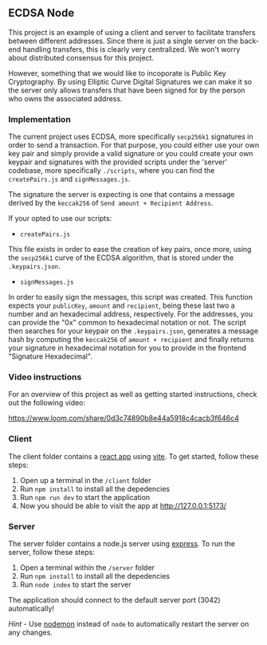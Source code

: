 ## ECDSA Node

This project is an example of using a client and server to facilitate transfers between different addresses. Since there is just a single server on the back-end handling transfers, this is clearly very centralized. We won't worry about distributed consensus for this project.

However, something that we would like to incoporate is Public Key Cryptography. By using Elliptic Curve Digital Signatures we can make it so the server only allows transfers that have been signed for by the person who owns the associated address.

### Implementation
The current project uses ECDSA, more specifically `secp256k1` signatures in order to send a transaction. For that purpose, you could either use your own key pair and simply provide a valid signature or you could create your own keypair and signatures with the provided scripts under the 'server' codebase, more specifically `./scripts`, where you can find the `createPairs.js` and `signMessages.js`.

The signature the server is expecting is one that contains a message derived by the `keccak256` of `Send amount + Recipient Address`.


If your opted to use our scripts:
- `createPairs.js`

This file exists in order to ease the creation of key pairs, once more, using the `secp256k1` curve of the ECDSA algorithm, that is stored under the `.keypairs.json`.

- `signMessages.js`
  
In order to easily sign the messages, this script was created. This function expects your `publicKey`, `amount` and `recipient`, being these last two a number and an hexadecimal address, respectively. For the addresses, you can provide the "0x" common to hexadecimal notation or not. The script then searches for your keypair on the `.keypairs.json`, generates a message hash by computing the `keccak256` of `amount + recipient` and finally returns your signature in hexadecimal notation for you to provide in the frontend "Signature Hexadecimal".


### Video instructions
For an overview of this project as well as getting started instructions, check out the following video:

https://www.loom.com/share/0d3c74890b8e44a5918c4cacb3f646c4
 
### Client

The client folder contains a [react app](https://reactjs.org/) using [vite](https://vitejs.dev/). To get started, follow these steps:

1. Open up a terminal in the `/client` folder
2. Run `npm install` to install all the depedencies
3. Run `npm run dev` to start the application 
4. Now you should be able to visit the app at http://127.0.0.1:5173/

### Server

The server folder contains a node.js server using [express](https://expressjs.com/). To run the server, follow these steps:

1. Open a terminal within the `/server` folder 
2. Run `npm install` to install all the depedencies 
3. Run `node index` to start the server 

The application should connect to the default server port (3042) automatically! 

_Hint_ - Use [nodemon](https://www.npmjs.com/package/nodemon) instead of `node` to automatically restart the server on any changes.
